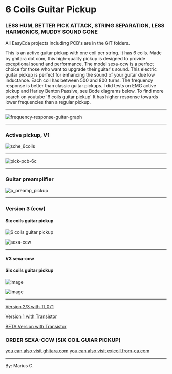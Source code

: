 # 6 Coils Guitar Pickup

### LESS HUM, BETTER PICK ATTACK, STRING SEPARATION, LESS HARMONICS, MUDDY SOUND GONE 


All EasyEda projects including PCB's are in the GIT folders.

This is an active guitar pickup with one coil per string. It has 6 coils.
Made by ghitara dot com, this high-quality pickup is designed to provide exceptional sound and performance. 
The model sexa-ccw is a perfect choice for those who want to upgrade their guitar's sound. This electric guitar pickup is perfect 
for enhancing the sound of your guitar due low inductance. Each coil has between 500 and 800 turns. The frequency response is better than 
classic guitar pickups. I did tests on EMG active pickup and Harley Benton Passive, see Bode diagrams below. 
To find more search on youtube '6 coils guitar pickup'
It has higher response towards lower frequencies than a regular pickup.



---

![frequency-response-guitar-graph](https://github.com/circinusX1/sexa-ccw/assets/69641625/6f998b94-56da-473a-8156-6cec2b3ec632)


---


### Active pickup, V1

![sche_6coils](https://github.com/circinusX1/sexa-ccw/assets/69641625/2b5d4f61-82ba-425c-bbf4-3223ea398ee7)

---

![pick-pcb-6c](https://github.com/circinusX1/sexa-ccw/assets/69641625/6b53ffa5-7a11-4bb3-852e-07e3fcdf1ea7)

---

### Guitar preamplifier

![p_preamp_pickup](https://github.com/circinusX1/sexa-ccw/assets/69641625/39306ad6-bfc7-4342-b26f-afd0f1829d24)


---

### Version 3 (ccw)

#### Six coils guitar pickup

![6 coils guitar pickup](https://github.com/user-attachments/assets/c593cb34-b200-4854-a478-e2b0e44d5315)

![sexa-ccw](https://github.com/user-attachments/assets/a41f01c0-444c-4df5-81fc-3c93e350d9fb)


---

#### V3 sexa-ccw
#### Six coils guitar pickup

![image](https://github.com/user-attachments/assets/c40525b2-a8d5-46ec-9056-4cb1f14fca5d)

![image](https://github.com/user-attachments/assets/9b46a934-4dea-45ee-b6f2-2f7878c27902)



---


[Version 2/3 with TL071 ](https://www.youtube.com/watch?v=29cAE45jkJk)

[Version 1 with Transistor](https://www.youtube.com/watch?v=PKX4ls18GiM)

[BETA Version with Transistor](https://www.youtube.com/watch?v=EW_jxvgFBk8)

### ORDER SEXA-CCW (SIX COIL GUIAR PICKUP) 
[you can also visit ghitara.com](https://ghitara.com)
[you can also visit exicoil.from-ca.com](https://exicoil.from-ca.com/)

---

By: Marius C.


